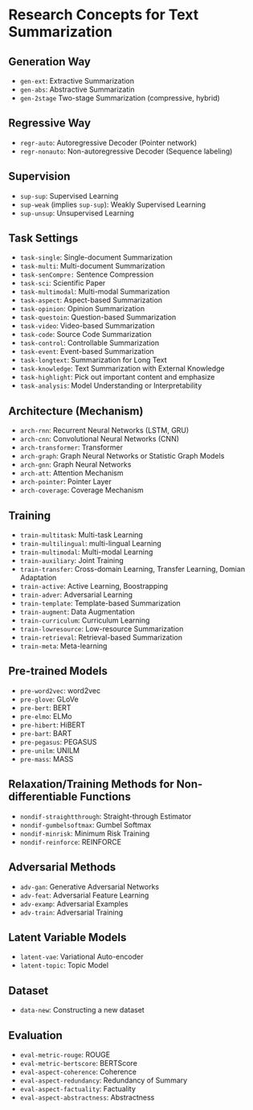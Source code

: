 # Research Concepts for Text Summarization


## Generation Way
* `gen-ext`: Extractive Summarization 
* `gen-abs`: Abstractive Summarizatin
* `gen-2stage` Two-stage Summarization (compressive, hybrid)

## Regressive Way
* `regr-auto`:  Autoregressive Decoder (Pointer network) 
* `regr-nonauto`: Non-autoregressive Decoder (Sequence labeling)

## Supervision
* `sup-sup`: Supervised Learning
* `sup-weak`  (implies `sup-sup`): Weakly Supervised Learning
* `sup-unsup`: Unsupervised Learning

## Task Settings
* `task-single`: Single-document Summarization
* `task-multi`: Multi-document Summarization
* `task-senCompre:` Sentence Compression
* `task-sci`: Scientific Paper
* `task-multimodal`: Multi-modal Summarization
* `task-aspect`: Aspect-based Summarization
* `task-opinion`: Opinion Summarization
* `task-questoin`: Question-based Summarization
* `task-video`: Video-based Summarization
* `task-code`: Source Code Summarization
* `task-control`: Controllable Summarization
* `task-event`: Event-based Summarization
* `task-longtext`: Summarization for Long Text
* `task-knowledge`: Text Summarization with External Knowledge
* `task-highlight`: Pick out important content and emphasize
* `task-analysis`: Model Understanding or Interpretability


## Architecture (Mechanism)
* `arch-rnn`: Recurrent Neural Networks (LSTM, GRU)
* `arch-cnn`: Convolutional Neural Networks (CNN)
* `arch-transformer`: Transformer
* `arch-graph`: Graph Neural Networks or Statistic Graph Models
* `arch-gnn`: Graph Neural Networks
* `arch-att`: Attention Mechanism
* `arch-pointer`: Pointer Layer
* `arch-coverage`: Coverage Mechanism


## Training
* `train-multitask`: Multi-task Learning
* `train-multilingual`: multi-lingual Learning
* `train-multimodal`: Multi-modal Learning
* `train-auxiliary`: Joint Training
* `train-transfer`: Cross-domain Learning, Transfer Learning, Domian Adaptation
* `train-active`: Active Learning, Boostrapping
* `train-adver`: Adversarial Learning
* `train-template`: Template-based Summarization
* `train-augment`: Data Augmentation
* `train-curriculum`: Curriculum Learning
* `train-lowresource`: Low-resource Summarization
* `train-retrieval`: Retrieval-based Summarization
* `train-meta`: Meta-learning


## Pre-trained Models
* `pre-word2vec`: word2vec
* `pre-glove`: GLoVe
* `pre-bert`: BERT
* `pre-elmo`: ELMo
* `pre-hibert`: HiBERT
* `pre-bart`: BART
* `pre-pegasus`: PEGASUS
* `pre-unilm`: UNILM
* `pre-mass`: MASS


## Relaxation/Training Methods for Non-differentiable Functions
* `nondif-straightthrough`: Straight-through Estimator
* `nondif-gumbelsoftmax`: Gumbel Softmax
* `nondif-minrisk`: Minimum Risk Training
* `nondif-reinforce`: REINFORCE

## Adversarial Methods
* `adv-gan`: Generative	Adversarial Networks
* `adv-feat`: Adversarial Feature Learning
* `adv-examp`: Adversarial Examples
* `adv-train`: Adversarial Training


## Latent Variable Models
* `latent-vae`: Variational Auto-encoder
* `latent-topic`: Topic Model

## Dataset
* `data-new`: Constructing a new dataset


## Evaluation
* `eval-metric-rouge`: ROUGE
* `eval-metric-bertscore`: BERTScore
* `eval-aspect-coherence`: Coherence
* `eval-aspect-redundancy`: Redundancy of Summary 
* `eval-aspect-factuality`: Factuality
* `eval-aspect-abstractness`: Abstractness